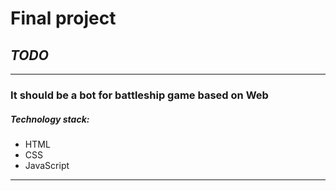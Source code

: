 # Final project
## *TODO*
---
### It should be a bot for battleship game based on Web
##### Technology stack:

- HTML
- CSS
- JavaScript
---
